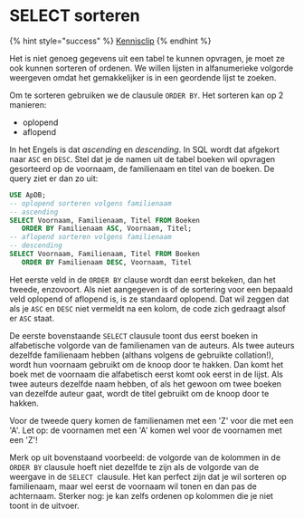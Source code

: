 # SELECT sorteren

{% hint style="success" %}
[Kennisclip](https://youtu.be/sIxtTy2hPFI)
{% endhint %}

Het is niet genoeg gegevens uit een tabel te kunnen opvragen, je moet ze ook kunnen sorteren of ordenen. We willen lijsten in alfanumerieke volgorde weergeven omdat het gemakkelijker is in een geordende lijst te zoeken.

Om te sorteren gebruiken we de clausule `ORDER BY`. Het sorteren kan op 2 manieren:

* oplopend
* aflopend

In het Engels is dat _ascending_ en _descending_. In SQL wordt dat afgekort naar `ASC` en `DESC`. Stel dat je de namen uit de tabel boeken wil opvragen gesorteerd op de voornaam, de familienaam en titel van de boeken. De query ziet er dan zo uit:

```sql
USE ApDB;
-- oplopend sorteren volgens familienaam
-- ascending
SELECT Voornaam, Familienaam, Titel FROM Boeken
   ORDER BY Familienaam ASC, Voornaam, Titel;
-- aflopend sorteren volgens familienaam
-- descending
SELECT Voornaam, Familienaam, Titel FROM Boeken
   ORDER BY Familienaam DESC, Voornaam, Titel
```

Het eerste veld in de `ORDER BY` clause wordt dan eerst bekeken, dan het tweede, enzovoort. Als niet aangegeven is of de sortering voor een bepaald veld oplopend of aflopend is, is ze standaard oplopend. Dat wil zeggen dat als je `ASC` en `DESC` niet vermeldt na een kolom, de code zich gedraagt alsof er `ASC` staat.

De eerste bovenstaande `SELECT` clausule toont dus eerst boeken in alfabetische volgorde van de familienamen van de auteurs. Als twee auteurs dezelfde familienaam hebben (althans volgens de gebruikte collation!), wordt hun voornaam gebruikt om de knoop door te hakken. Dan komt het boek met de voornaam die alfabetisch eerst komt ook eerst in de lijst. Als twee auteurs dezelfde naam hebben, of als het gewoon om twee boeken van dezelfde auteur gaat, wordt de titel gebruikt om de knoop door te hakken.

Voor de tweede query komen de familienamen met een 'Z' voor die met een 'A'. Let op: de voornamen met een 'A' komen wel voor de voornamen met een 'Z'!

Merk op uit bovenstaand voorbeeld: de volgorde van de kolommen in de `ORDER BY` clausule hoeft niet dezelfde te zijn als de volgorde van de weergave in de `SELECT `clausule. Het kan perfect zijn dat je wil sorteren op familienaam, maar wel eerst de voornaam wil tonen en dan pas de achternaam. Sterker nog: je kan zelfs ordenen op kolommen die je niet toont in de uitvoer.
